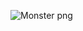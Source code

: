 ![Monster png](https://github.com/nkarapet42/push_swap/assets/157054887/650e7778-1a23-4cdb-b793-2697f7a83cbc)
